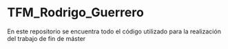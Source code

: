 # TFM_Rodrigo_Guerrero
En este repositorio se encuentra todo el código utilizado para la realización del trabajo de fin de máster
